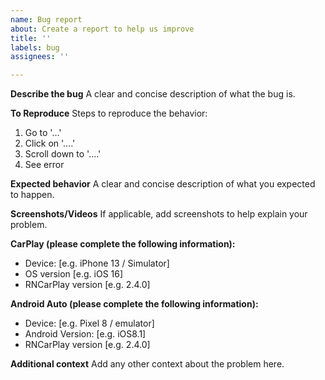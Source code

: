 ```yaml
---
name: Bug report
about: Create a report to help us improve
title: ''
labels: bug
assignees: ''

---
```


**Describe the bug**
A clear and concise description of what the bug is.

**To Reproduce**
Steps to reproduce the behavior:
1. Go to '...'
2. Click on '....'
3. Scroll down to '....'
4. See error

**Expected behavior**
A clear and concise description of what you expected to happen.

**Screenshots/Videos**
If applicable, add screenshots to help explain your problem.

**CarPlay (please complete the following information):**
 - Device: [e.g. iPhone 13 / Simulator]
 - OS version [e.g. iOS 16]
 - RNCarPlay version [e.g. 2.4.0]

**Android Auto (please complete the following information):**
 - Device: [e.g. Pixel 8 / emulator]
 - Android Version: [e.g. iOS8.1]
 - RNCarPlay version [e.g. 2.4.0]

**Additional context**
Add any other context about the problem here.
